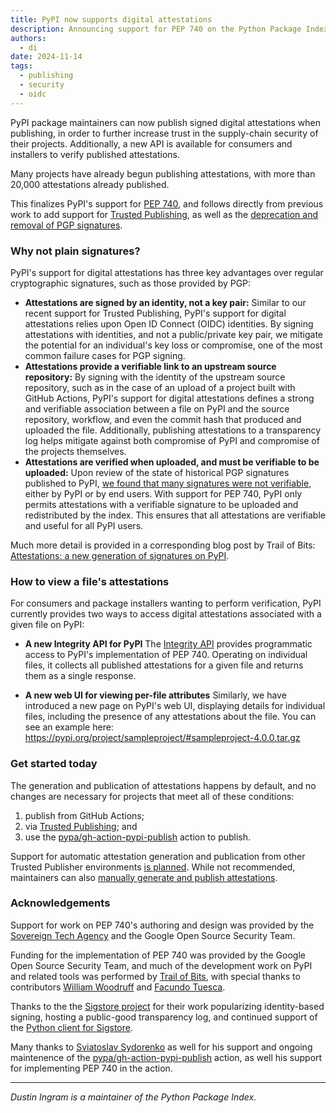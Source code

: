 ```yaml
---
title: PyPI now supports digital attestations
description: Announcing support for PEP 740 on the Python Package Index
authors:
  - di
date: 2024-11-14
tags:
  - publishing
  - security
  - oidc
---
```


PyPI package maintainers can now publish signed digital attestations when
publishing, in order to further increase trust in the supply-chain security of
their projects. Additionally, a new API is available for consumers and
installers to verify published attestations.

Many projects have already begun publishing attestations, with more than 20,000
attestations already published.

This finalizes PyPI's support for [PEP 740], and follows directly from previous
work to add support for [Trusted Publishing], as well as the [deprecation and
removal of PGP signatures].

<!-- more -->

### Why not plain signatures?

PyPI's support for digital attestations has three key advantages over regular
cryptographic signatures, such as those provided by PGP:

* **Attestations are signed by an identity, not a key pair:**
  Similar to our recent support for Trusted Publishing, PyPI's support for
  digital attestations relies upon Open ID Connect (OIDC) identities. By signing
  attestations with identities, and not a public/private key pair, we mitigate the
  potential for an individual's key loss or compromise, one of the most common failure cases for
  PGP signing.
* **Attestations provide a verifiable link to an upstream source repository:**
  By signing with the identity of the upstream source repository, such as in the
  case of an upload of a project built with GitHub Actions, PyPI's support for
  digital attestations defines a strong and verifiable association between a file
  on PyPI and the source repository, workflow, and even the commit hash that
  produced and uploaded the file. Additionally, publishing attestations to a
  transparency log helps mitigate against both compromise of PyPI and compromise
  of the projects themselves.
* **Attestations are verified when uploaded, and must be verifiable to be uploaded:**
  Upon review of the state of historical PGP signatures published to PyPI, [we
  found that many signatures were not verifiable], either by PyPI or by end
  users. With support for PEP 740, PyPI only permits attestations with a
  verifiable signature to be uploaded and redistributed by the index. This
  ensures that all attestations are verifiable and useful for all PyPI users.

Much more detail is provided in a corresponding blog post by Trail of Bits:
[Attestations: a new generation of signatures on PyPI].

### How to view a file's attestations
For consumers and package installers wanting to perform verification, PyPI
currently provides two ways to access digital attestations associated with a
given file on PyPI:

* **A new Integrity API for PyPI**
  The [Integrity API](https://docs.pypi.org/api/integrity/) provides programmatic
  access to PyPI's implementation of PEP 740. Operating on individual files, it
  collects all published attestations for a given file and returns them as a
  single response.

* **A new web UI for viewing per-file attributes**
  Similarly, we have introduced a new page on PyPI's web UI, displaying details
  for individual files, including the presence of any attestations about the
  file. You can see an example here:
  <https://pypi.org/project/sampleproject/#sampleproject-4.0.0.tar.gz>

### Get started today

The generation and publication of attestations happens by default, and no
changes are necessary for projects that meet all of these conditions:

1. publish from GitHub Actions;
2. via [Trusted Publishing]; and
3. use the [pypa/gh-action-pypi-publish] action to publish.

Support for automatic attestation generation and publication from other Trusted
Publisher environments [is planned]. While not recommended, maintainers can also
[manually generate and publish attestations].

### Acknowledgements

Support for work on PEP 740's authoring and design was provided by the
[Sovereign Tech Agency] and the Google Open Source Security Team.

Funding for the implementation of PEP 740 was provided by the Google Open
Source Security Team, and much of the development work on PyPI and related
tools was performed by [Trail of Bits], with special thanks to contributors
[William Woodruff] and [Facundo Tuesca].

Thanks to the the [Sigstore project] for their work popularizing identity-based signing, hosting a public-good transparency log, and continued support of the [Python client for Sigstore].

Many thanks to [Sviatoslav Sydorenko] as well for his support and ongoing
maintenence of the [pypa/gh-action-pypi-publish] action, as well his support
for implementing PEP 740 in the action.

---

_Dustin Ingram is a maintainer of the Python Package Index._

[PEP 740]: https://peps.python.org/pep-0740/
[Trusted Publishing]: https://docs.pypi.org/trusted-publishers/
[deprecation and removal of PGP signatures]: https://blog.pypi.org/posts/2023-05-23-removing-pgp/
[pypa/gh-action-pypi-publish]: https://github.com/pypa/gh-action-pypi-publish
[Attestations: a new generation of signatures on PyPI]: https://blog.trailofbits.com/2024/11/14/attestations-a-new-generation-of-signatures-on-pypi/
[Integrity API]: https://docs.pypi.org/api/integrity/
[we announced last year]: 2023-04-20-introducing-trusted-publishers.md
[we found that many signatures were not verifiable]: https://blog.yossarian.net/2023/05/21/PGP-signatures-on-PyPI-worse-than-useless
[manually generate and publish attestations]: https://docs.pypi.org/attestations/producing-attestations/#the-manual-way
[Sovereign Tech Agency]: https://www.sovereign.tech/tech/python-package-index
[is planned]: https://github.com/pypi/warehouse/issues/17001
[Trail of Bits]: https://www.trailofbits.com/
[William Woodruff]: https://github.com/woodruffw
[Facundo Tuesca]: https://github.com/facutuesca
[Sigstore project]: https://www.sigstore.dev/
[Python client for Sigstore]: https://pypi.org/project/sigstore/
[Sviatoslav Sydorenko]: https://github.com/webknjaz
